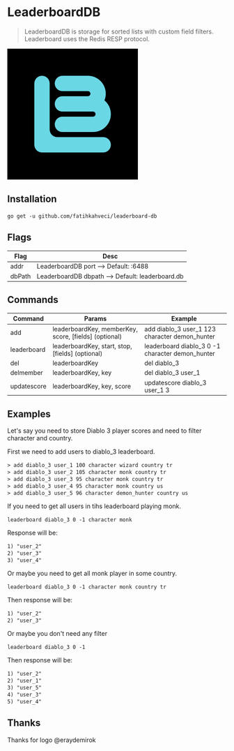 # LeaderboardDB
> LeaderboardDB is storage for sorted lists with custom field filters. Leaderboard uses the Redis RESP protocol.

![LeaderboardDB Logo](https://github.com/fatihkahveci/leaderboard-db/blob/master/300x300.png)

## Installation
```
go get -u github.com/fatihkahveci/leaderboard-db
```
## Flags

| Flag        | Desc           | 
| ------------- |-------------| 
| addr | LeaderboardDB port --> Default: :6488 | 
| dbPath | LeaderboardDB dbpath --> Default: leaderboard.db | 

## Commands 

| Command | Params | Example |
| ------ | ------ |----------- |
| add   | leaderboardKey, memberKey, score, [fields] (optional) | add diablo_3 user_1 123 character demon_hunter |
| leaderboard | leaderboardKey, start, stop, [fields] (optional) | leaderboard diablo_3 0 -1 character demon_hunter |
| del    | leaderboardKey | del diablo_3 |
| delmember    | leaderboardKey, key | del diablo_3 user_1 |
| updatescore    | leaderboardKey, key, score | updatescore diablo_3 user_1 3 |

## Examples
Let's say you need to store Diablo 3 player scores and need to filter character and country.

First we need to add users to diablo_3 leaderboard.
```
> add diablo_3 user_1 100 character wizard country tr
> add diablo_3 user_2 105 character monk country tr
> add diablo_3 user_3 95 character monk country tr
> add diablo_3 user_4 95 character monk country us
> add diablo_3 user_5 96 character demon_hunter country us
```

If you need to get all users in tihs leaderboard playing monk.
```
leaderboard diablo_3 0 -1 character monk
```
Response will be:

```
1) "user_2"
2) "user_3"
3) "user_4"
```

Or maybe you need to get all monk player in some country.

```
leaderboard diablo_3 0 -1 character monk country tr
```

Then response will be:

```
1) "user_2"
2) "user_3"
```

Or maybe you don't need any filter

```
leaderboard diablo_3 0 -1
```

Then response will be:

```
1) "user_2"
2) "user_1"
3) "user_5"
4) "user_3"
5) "user_4"
```

## Thanks

Thanks for logo @eraydemirok

